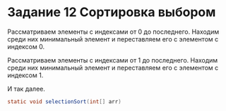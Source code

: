 # Задание 12 Сортировка выбором

Рассматриваем элементы с индексами от 0 до последнего.
Находим среди них минимальный элемент и переставляем его с элементом с индексом 0.

Рассматриваем элементы с индексами от 1 до последнего.
Находим среди них минимальный элемент и переставляем его с элементом с индексом 1.

И так далее.

```java
static void selectionSort(int[] arr)
```

